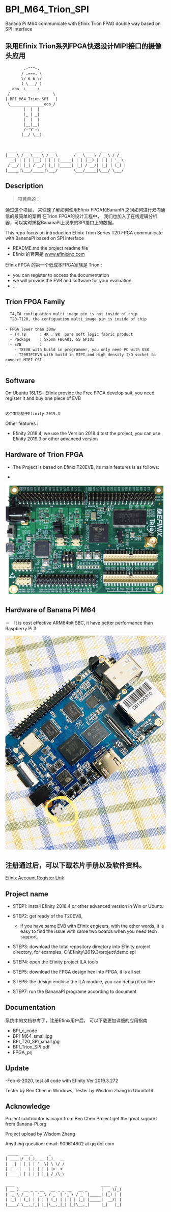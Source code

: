 # BPI_M64_Trion_SPI
Banana Pi M64 communicate with Efinix Trion FPAG double way based on SPI interface


## 采用Efinix Trion系列FPGA快速设计MIPI接口的摄像头应用

```
        .-"""-.
       / .===. \
       \/ 6 6 \/
       ( \___/ )
  _ooo__\_____/______
 /                   \
| BPI_M64_Trion_SPI   |
 \_______________ooo_/
        |  |  |
        |_ | _|
        |  |  |
        |__|__|
        /-'Y'-\
       (__/ \__)


 ____   ___ ____   ___         ___ ____   ___   __   
|___ \ / _ \___ \ / _ \       / _ \___ \ / _ \ / /_  
  __) | | | |__) | | | |_____| | | |__) | | | | '_ \
 / __/| |_| / __/| |_| |_____| |_| / __/| |_| | (_) |
|_____|\___/_____|\___/       \___/_____|\___/ \___/

```
## Description

> 项目目的：

通过这个项目， 来快速了解如何使用Efinix FPGA和BananPi 之间如何进行双向通信的最简单的案例
在Trion FPGA的设计工程中，　我们也加入了在线逻辑分析器，可以实时捕捉BananaPi上发来的SPI接口上的数据。　



This repo focus on introduction Efinix Trion Series T20 FPGA communicate with BananaPi based on SPI interface

- README.md  the project readme file
- Efinix 的官网是 www.efinixinc.com


Efinix FPGA 的第一个低成本FPGA家族是 Trion :
- you can register to access the documentation
- we will provide the EVB and software for your evaluation.
- ...


## Trion FPGA Family

```
  T4,T8 configuation multi_image pin is not inside of chip
  T20~T120, the configuation multi_image pin is inside of chip

- FPGA lower than 30mw
  - T4,T8      : 4K , 8K  pure soft logic fabric product
  - Package    : 5x5mm FBGA81, 55 GPIOs
  - EVB        :
    - T8EVB with build in programmer, you only need PC with USB
    - T20MIPIEVB with build in MIPI and High density I/O socket to connect MIPI CSI
-
```

## Software

On Ubuntu 16LTS : Efinix provide the Free FPGA develop suit, you need register it and buy one piece of EVB

```sh

这个案例基于Efinity 2019.3
```
Other features :

- Efinity 2018.4, we use the Version 2018.4 test the project, you can use Efinity 2019.3 or other advanced version

## Hardware of Trion FPGA

- The Project is based on Efinix T20EVB, its main features is as follows:

-
![T20EVB](./T20F256EVB_PCB.jpg)


## Hardware of  Banana Pi M64

－　It is cost effective ARM64bit SBC, it have better performance than Raspberry Pi 3

![Banana Pi M64](./BPI-M64_small.jpg)


## 注册通过后，可以下载芯片手册以及软件资料。

[Efinix Account Register Link](http://www.efinixinc.com/shop/index)

## Project name


- STEP1: install Efinity 2018.4 or other advanced version in Win or Ubuntu
- STEP2: get ready of the T20EVB,  

    - if you have same EVB with Efinix engieers, with the other words, it is easy to find the issue with same two boards when you need tech support.

- STEP3: download the total repository directory into Efinity project directory, for examples, C:\Efinity\2019.3\project\demo spi

- STEP4: open the Efinity project ILA tools

- STEP5: download the FPGA design hex into FPGA, it is all set

- STEP6: the design enclose the ILA module, you can debug it on line
- STEP7: run the BananaPi programe according to document

## Documentation

系统中的文档参考了，注册Efinix用户后， 可以下载更加详细的应用指南


- BPI_c_code  
- BPI-M64_small.jpg  
- BPI_T20_SPI_small.jpg  
- BPI_Trion_SPI.pdf  
- FPGA_prj  




## Update

-Feb-6-2020, test all code with Efinity Ver 2019.3.272

 Tester by Ben Chen in Windows,
 Tester by Wisdom zhang in Ubuntu16




## Acknowledge

Project contributor is major from Ben Chen
Project get the great support from Banana-Pi.org

Project upload by Wisdom Zhang

Anything question: email: 909614802 at qq dot com
```
 _____  __ _       _      
| ____|/ _(_)_ __ (_)_  __
|  _| | |_| | '_ \| \ \/ /
| |___|  _| | | | | |>  <
|_____|_| |_|_| |_|_/_/\_\

____                                      ____  _
| __ )  __ _ _ __   __ _ _ __   __ _      |  _ \(_)
|  _ \ / _` | '_ \ / _` | '_ \ / _` |_____| |_) | |
| |_) | (_| | | | | (_| | | | | (_| |_____|  __/| |
|____/ \__,_|_| |_|\__,_|_| |_|\__,_|     |_|   |_|


```
